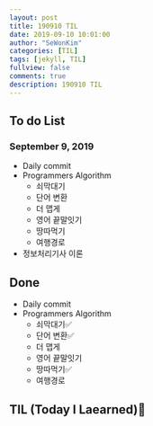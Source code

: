 ```yaml
---
layout: post
title: 190910 TIL
date: 2019-09-10 10:01:00
author: "SeWonKim"
categories: [TIL]
tags: [jekyll, TIL]
fullview: false
comments: true
description: 190910 TIL
---
```


## To do List

### September 9, 2019

- Daily commit
- Programmers Algorithm
  - 쇠막대기
  - 단어 변환
  - 더 맵게
  - 영어 끝말잇기
  - 땅따먹기
  - 여행경로
- 정보처리기사 이론

## Done

- Daily commit
- Programmers Algorithm
  - 쇠막대기✅
  - 단어 변환✅
  - 더 맵게
  - 영어 끝말잇기
  - 땅따먹기✅
  - 여행경로

## TIL (Today I Laearned)🤔
